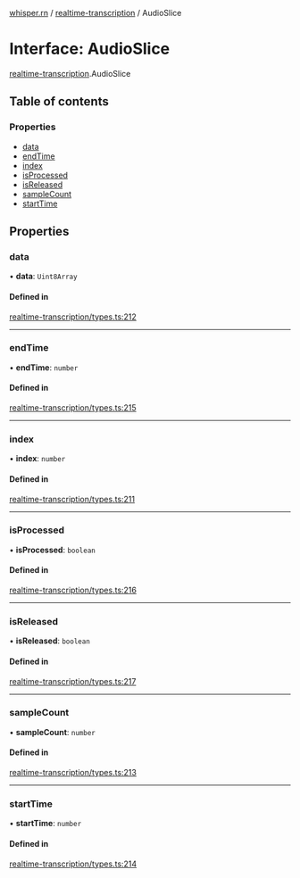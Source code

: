 [whisper.rn](../README.md) / [realtime-transcription](../modules/realtime_transcription.md) / AudioSlice

# Interface: AudioSlice

[realtime-transcription](../modules/realtime_transcription.md).AudioSlice

## Table of contents

### Properties

- [data](realtime_transcription.AudioSlice.md#data)
- [endTime](realtime_transcription.AudioSlice.md#endtime)
- [index](realtime_transcription.AudioSlice.md#index)
- [isProcessed](realtime_transcription.AudioSlice.md#isprocessed)
- [isReleased](realtime_transcription.AudioSlice.md#isreleased)
- [sampleCount](realtime_transcription.AudioSlice.md#samplecount)
- [startTime](realtime_transcription.AudioSlice.md#starttime)

## Properties

### data

• **data**: `Uint8Array`

#### Defined in

[realtime-transcription/types.ts:212](https://github.com/mybigday/whisper.rn/blob/0152db5/src/realtime-transcription/types.ts#L212)

___

### endTime

• **endTime**: `number`

#### Defined in

[realtime-transcription/types.ts:215](https://github.com/mybigday/whisper.rn/blob/0152db5/src/realtime-transcription/types.ts#L215)

___

### index

• **index**: `number`

#### Defined in

[realtime-transcription/types.ts:211](https://github.com/mybigday/whisper.rn/blob/0152db5/src/realtime-transcription/types.ts#L211)

___

### isProcessed

• **isProcessed**: `boolean`

#### Defined in

[realtime-transcription/types.ts:216](https://github.com/mybigday/whisper.rn/blob/0152db5/src/realtime-transcription/types.ts#L216)

___

### isReleased

• **isReleased**: `boolean`

#### Defined in

[realtime-transcription/types.ts:217](https://github.com/mybigday/whisper.rn/blob/0152db5/src/realtime-transcription/types.ts#L217)

___

### sampleCount

• **sampleCount**: `number`

#### Defined in

[realtime-transcription/types.ts:213](https://github.com/mybigday/whisper.rn/blob/0152db5/src/realtime-transcription/types.ts#L213)

___

### startTime

• **startTime**: `number`

#### Defined in

[realtime-transcription/types.ts:214](https://github.com/mybigday/whisper.rn/blob/0152db5/src/realtime-transcription/types.ts#L214)
